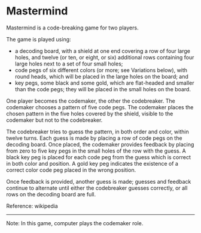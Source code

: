 # Mastermind
Mastermind is a code-breaking game for two players.

The game is played using:
- a decoding board, with a shield at one end covering a row of four large holes, and twelve (or ten, or eight, or six) additional rows containing four large holes next to a set of four small holes;
- code pegs of six different colors (or more; see Variations below), with round heads, which will be placed in the large holes on the board; and
- key pegs, some black and some gold, which are flat-headed and smaller than the code pegs; they will be placed in the small holes on the board.

One player becomes the codemaker, the other the codebreaker. The codemaker chooses a pattern of five code pegs. The codemaker places the chosen pattern in the five holes covered by the shield, visible to the codemaker but not to the codebreaker.

The codebreaker tries to guess the pattern, in both order and color, within twelve turns. Each guess is made by placing a row of code pegs on the decoding board. Once placed, the codemaker provides feedback by placing from zero to five key pegs in the small holes of the row with the guess. A black key peg is placed for each code peg from the guess which is correct in both color and position. A gold key peg indicates the existence of a correct color code peg placed in the wrong position.

Once feedback is provided, another guess is made; guesses and feedback continue to alternate until either the codebreaker guesses correctly, or all rows on the decoding board are full.

Reference: wikipedia

-------------------------------------------------------------------

Note: In this game, computer plays the codemaker role.
